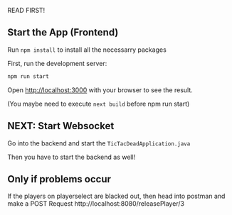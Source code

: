 READ FIRST!

## Start the App (Frontend)

Run ```npm install``` to install all the necessarry packages

First, run the development server:

```bash
npm run start
```

Open [http://localhost:3000](http://localhost:3000) with your browser to see the result.

(You maybe need to execute ```next build``` before npm run start)

## NEXT: Start Websocket

Go into the backend and start the ``` TicTacDeadApplication.java ```

Then you have to start the backend as well!

## Only if problems occur

If the players on playerselect are blacked out, then head into postman and make a POST Request http://localhost:8080/releasePlayer/3 
